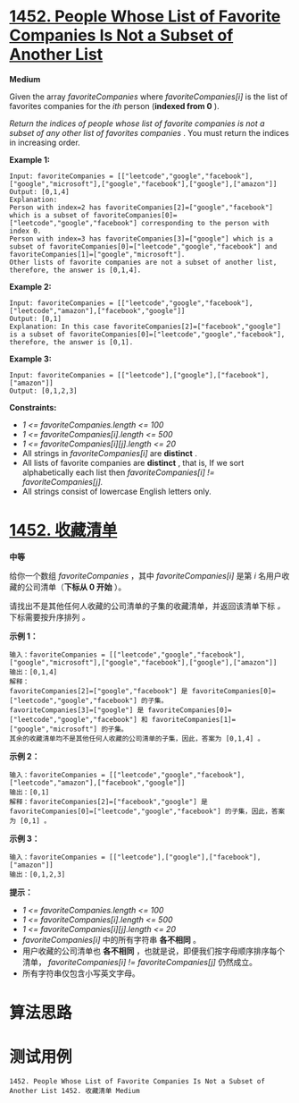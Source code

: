 # [1452. People Whose List of Favorite Companies Is Not a Subset of Another List][enTitle]

**Medium**

Given the array  *favoriteCompanies*  where  *favoriteCompanies[i]*  is the list of favorites companies for the  *ith*  person (**indexed from 0** ).

 *Return the indices of people whose list of favorite companies is not a subset of any other list of favorites companies* . You must return the indices in increasing order.



**Example 1:** 

```
Input: favoriteCompanies = [["leetcode","google","facebook"],["google","microsoft"],["google","facebook"],["google"],["amazon"]]
Output: [0,1,4] 
Explanation: 
Person with index=2 has favoriteCompanies[2]=["google","facebook"] which is a subset of favoriteCompanies[0]=["leetcode","google","facebook"] corresponding to the person with index 0. 
Person with index=3 has favoriteCompanies[3]=["google"] which is a subset of favoriteCompanies[0]=["leetcode","google","facebook"] and favoriteCompanies[1]=["google","microsoft"]. 
Other lists of favorite companies are not a subset of another list, therefore, the answer is [0,1,4].

```

**Example 2:** 

```
Input: favoriteCompanies = [["leetcode","google","facebook"],["leetcode","amazon"],["facebook","google"]]
Output: [0,1] 
Explanation: In this case favoriteCompanies[2]=["facebook","google"] is a subset of favoriteCompanies[0]=["leetcode","google","facebook"], therefore, the answer is [0,1].

```

**Example 3:** 

```
Input: favoriteCompanies = [["leetcode"],["google"],["facebook"],["amazon"]]
Output: [0,1,2,3]

```



**Constraints:** 

-  *1 <= favoriteCompanies.length <= 100*  
-  *1 <= favoriteCompanies[i].length <= 500*  
-  *1 <= favoriteCompanies[i][j].length <= 20*  
- All strings in  *favoriteCompanies[i]*  are **distinct** . 
- All lists of favorite companies are **distinct** , that is, If we sort alphabetically each list then  *favoriteCompanies[i] != favoriteCompanies[j].*  
- All strings consist of lowercase English letters only.


# [1452. 收藏清单][cnTitle]

**中等**

给你一个数组  *favoriteCompanies*  ，其中  *favoriteCompanies[i]*  是第  *i*  名用户收藏的公司清单（**下标从 0 开始** ）。

请找出不是其他任何人收藏的公司清单的子集的收藏清单，并返回该清单下标 *。* 下标需要按升序排列 *。* 



**示例 1：** 

```
输入：favoriteCompanies = [["leetcode","google","facebook"],["google","microsoft"],["google","facebook"],["google"],["amazon"]]
输出：[0,1,4] 
解释：
favoriteCompanies[2]=["google","facebook"] 是 favoriteCompanies[0]=["leetcode","google","facebook"] 的子集。
favoriteCompanies[3]=["google"] 是 favoriteCompanies[0]=["leetcode","google","facebook"] 和 favoriteCompanies[1]=["google","microsoft"] 的子集。
其余的收藏清单均不是其他任何人收藏的公司清单的子集，因此，答案为 [0,1,4] 。

```

**示例 2：** 

```
输入：favoriteCompanies = [["leetcode","google","facebook"],["leetcode","amazon"],["facebook","google"]]
输出：[0,1] 
解释：favoriteCompanies[2]=["facebook","google"] 是 favoriteCompanies[0]=["leetcode","google","facebook"] 的子集，因此，答案为 [0,1] 。

```

**示例 3：** 

```
输入：favoriteCompanies = [["leetcode"],["google"],["facebook"],["amazon"]]
输出：[0,1,2,3]

```



**提示：** 

-  *1 <= favoriteCompanies.length <= 100*  
-  *1 <= favoriteCompanies[i].length <= 500*  
-  *1 <= favoriteCompanies[i][j].length <= 20*  
-  *favoriteCompanies[i]*  中的所有字符串 **各不相同**  。 
- 用户收藏的公司清单也 **各不相同**  ，也就是说，即便我们按字母顺序排序每个清单，  *favoriteCompanies[i] != favoriteCompanies[j]* 仍然成立。 
- 所有字符串仅包含小写英文字母。




# 算法思路

# 测试用例
```
1452. People Whose List of Favorite Companies Is Not a Subset of Another List 1452. 收藏清单 Medium
```

[enTitle]: https://leetcode.com/problems/people-whose-list-of-favorite-companies-is-not-a-subset-of-another-list/
[cnTitle]: https://leetcode-cn.com/problems/people-whose-list-of-favorite-companies-is-not-a-subset-of-another-list/
